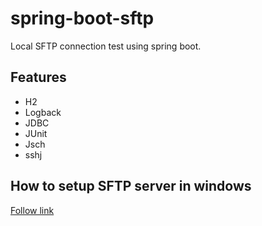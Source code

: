 # spring-boot-sftp

Local SFTP connection test using spring boot.

## Features

- H2
- Logback
- JDBC
- JUnit
- Jsch
- sshj

## How to setup SFTP server in windows

[Follow link](https://www.partitionwizard.com/partitionmagic/set-up-sftp-server-windows-022.html)

